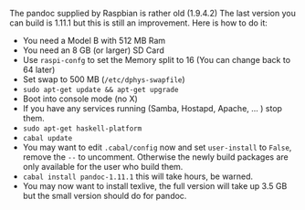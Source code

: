 The pandoc supplied by Raspbian is rather old (1.9.4.2)
The last version you can build is 1.11.1 but this is still an improvement.
Here is how to do it:

  - You need a Model B with 512 MB Ram
  - You need an 8 GB (or larger) SD Card
  - Use `raspi-confg` to set the Memory split to 16 (You can change back to 64 later)
  - Set swap to 500 MB (`/etc/dphys-swapfile`)
  - `sudo apt-get update && apt-get upgrade`
  - Boot into console mode (no X)
  - If you have any services running (Samba, Hostapd, Apache, ... ) stop them.
  - `sudo apt-get haskell-platform`
  - `cabal update`
  - You may want to edit `.cabal/config` now and set `user-install` to `False`, remove the `--` to uncomment.
    Otherwise the newly build packages are only available for the user who build them.
  - `cabal install pandoc-1.11.1` this will take hours, be warned.
  - You may now want to install texlive, the full version will take up 3.5 GB but the small version should do for pandoc.
